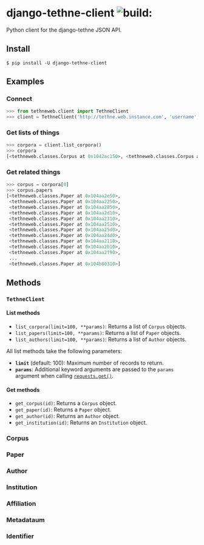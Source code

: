 # django-tethne-client <img src="https://travis-ci.org/diging/django-tethne-client.svg" alt="build:">

Python client for the django-tethne JSON API.

## Install

```shell
$ pip install -U django-tethne-client
```

## Examples

### Connect

```python
>>> from tethneweb.client import TethneClient
>>> client = TethneClient('http://tethne.web.instance.com', 'username', 'password')
```

### Get lists of things

```python
>>> corpora = client.list_corpora()
>>> corpora
[<tethneweb.classes.Corpus at 0x1042ac150>, <tethneweb.classes.Corpus at 0x1042ac105>]
```

### Get related things

```python
>>> corpus = corpora[0]
>>> corpus.papers
[<tethneweb.classes.Paper at 0x104aa2e50>,
 <tethneweb.classes.Paper at 0x104aa2250>,
 <tethneweb.classes.Paper at 0x104aa2850>,
 <tethneweb.classes.Paper at 0x104aa2d10>,
 <tethneweb.classes.Paper at 0x104aa2310>,
 <tethneweb.classes.Paper at 0x104aa2510>,
 <tethneweb.classes.Paper at 0x104aa25d0>,
 <tethneweb.classes.Paper at 0x104aa24d0>,
 <tethneweb.classes.Paper at 0x104aa2110>,
 <tethneweb.classes.Paper at 0x104aa2b10>,
 <tethneweb.classes.Paper at 0x104aa2f90>,
 ...
 <tethneweb.classes.Paper at 0x104b80310>]
```

## Methods

### ``TethneClient``

#### List methods

* ``list_corpora(limit=100, **params)``: Returns a list of ``Corpus`` objects.
* ``list_papers(limit=100, **params)``: Returns a list of ``Paper`` objects.
* ``list_authors(limit=100, **params)``: Returns a list of ``Author`` objects.

All list methods take the following parameters:

* **``limit``** (default: 100): Maximum number of records to return.
* **``params``**: Additional keyword arguments are passed to the ``params`` argument when calling  [``requests.get()``](http://docs.python-requests.org/en/master/api/#requests.get).

#### Get methods

* ``get_corpus(id)``: Returns a ``Corpus`` object.
* ``get_paper(id)``: Returns a ``Paper`` object.
* ``get_author(id)``: Returns an ``Author`` object.
* ``get_institution(id)``: Returns an ``Institution`` object.

### Corpus

### Paper

### Author

### Institution

### Affiliation

### Metadataum

### Identifier
